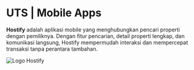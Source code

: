 
# UTS | Mobile Apps 

**Hostify** adalah aplikasi mobile yang menghubungkan pencari properti dengan pemiliknya. Dengan fitur pencarian, detail properti lengkap, dan komunikasi langsung, Hostify mempermudah interaksi dan mempercepat transaksi tanpa perantara tambahan.

![Logo Hostify](https://i.ibb.co.com/pv0kSzxP/logo.png) 


